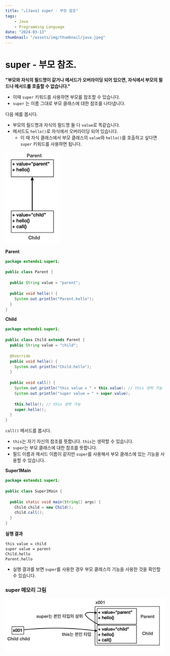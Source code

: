 ```yaml
---
title: "☕️[Java] super - 부모 참조"
tags:
    - Java
    - Programming Language
date: "2024-03-13"
thumbnail: "/assets/img/thumbnail/java.jpeg"
---
```


# super - 부모 참조.

**"부모와 자식의 필드명이 같거나 메서드가 오버라이딩 되어 있으면, 자식에서 부모의 필드나 메서드를 호출할 수 없습니다."**
* 이때 `super` 키워드를 사용하면 부모를 참조할 수 있습니다.
* `super` 는 이름 그대로 부모 클래스에 대한 참조를 나타냅니다.

다음 예를 봅시다.
* 부모의 필드명과 자식의 필드명 둘 다 `value`로 똑같습니다.
* 메서드도 `hello()`로 자식에서 오버라이딩 되어 있습니다.
    * 이 때 자식 클래스에서 부모 클래스의 `value`와 `hello()`를 호출하고 싶다면 `super` 키워드를 사용하면 됩니다.

<img src="https://github.com/devKobe24/images/blob/main/super%E1%84%87%E1%85%AE%E1%84%86%E1%85%A9%E1%84%8E%E1%85%A1%E1%86%B7%E1%84%8C%E1%85%A9.png?raw=true" width=170>

**Parent**
```java
package extends1.super1;

public class Parent {

  public String value = "parent";

  public void hello() {
    System.out.println("Parent.hello");
  }
}
```

**Child**
```java
package extends1.super1;

public class Child extends Parent {
  public String value = "child";

  @Override
  public void hello() {
    System.out.println("Child.hello");
  }

  public void call() {
    System.out.println("this value = " + this.value); // this 생략 가능
    System.out.println("super value = " + super.value);

    this.hello(); // this 생략 가능
    super.hello();
  }
}
```

`call()` 메서드를 봅시다.
* `this`는 자기 자신의 참조를 뜻합니다. `this`는 생략할 수 있습니다.
* `super`는 부모 클래스에 대한 참조를 뜻합니다.
* 필드 이름과 메서드 이름이 같지만 `super`를 사용해서 부모 클래스에 있는 기능을 사용할 수 있습니다.

**Super1Main**
```java
package extends1.super1;

public class Super1Main {

  public static void main(String[] args) {
    Child child = new Child();
    child.call();
  }
}
```

**실행 결과**
```
this value = child
super value = parent
Child.hello
Parent.hello
```

* 실행 결과를 보면 `super`를 사용한 경우 부모 클래스의 기능을 사용한 것을 확인할 수 있습니다.

### super 메모리 그림
<img src="https://github.com/devKobe24/images/blob/main/super%E1%84%86%E1%85%A6%E1%84%86%E1%85%A9%E1%84%85%E1%85%B5%E1%84%80%E1%85%B3%E1%84%85%E1%85%B5%E1%86%B7.png?raw=true" width=570>
